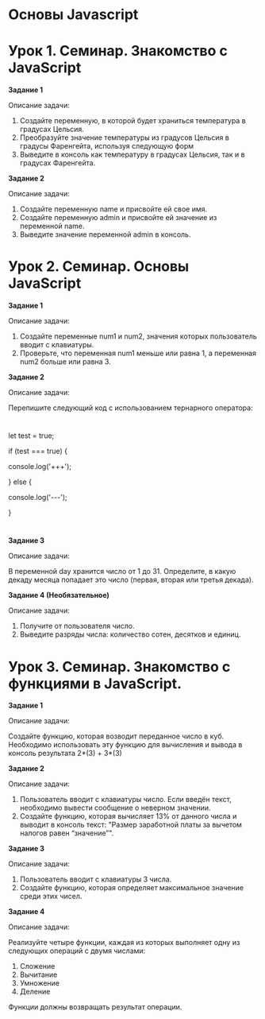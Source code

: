 # Основы Javascript #

# Урок 1. Семинар. Знакомство с JavaScript #

**Задание 1**

Описание задачи:
1. Создайте переменную, в которой будет храниться температура в градусах
Цельсия.
2. Преобразуйте значение температуры из градусов Цельсия в градусы
Фаренгейта, используя следующую форм
3. Выведите в консоль как температуру в градусах Цельсия, так и в градусах
Фаренгейта.

**Задание 2**

Описание задачи:
1. Создайте переменную name и присвойте ей свое имя.
2. Создайте переменную admin и присвойте ей значение из переменной name.
3. Выведите значение переменной admin в консоль.

# #

# Урок 2. Семинар. Основы JavaScript #


**Задание 1**

Описание задачи:
1. Создайте переменные num1 и num2, значения которых пользователь вводит с клавиатуры.
2. Проверьте, что переменная  num1 меньше или равна 1, а переменная num2 больше или равна 3.

**Задание 2**

Описание задачи:

Перепишите следующий код с использованием тернарного
оператора:
#
let test = true;

if (test === true) {

console.log('+++');

} else {

console.log('---');

} 
#

**Задание 3**

Описание задачи:

В переменной day хранится число от 1 до 31. Определите, в какую декаду месяца попадает это число (первая, вторая или третья декада).


**Задание 4 (Необязательное)**

Описание задачи:

1. Получите от пользователя число.
2. Выведите разряды числа: количество сотен, десятков и единиц.

# #

# Урок 3. Семинар. Знакомство с функциями в JavaScript. #

**Задание 1**

Описание задачи:

Создайте функцию, которая возводит переданное число в куб.
Необходимо использовать эту функцию для вычисления и вывода в консоль
результата 2*(3) + 3*(3)

**Задание 2**

Описание задачи:

1. Пользователь вводит с клавиатуры число. Если введён текст, необходимо
вывести сообщение о неверном значении.
2. Создайте функцию, которая вычисляет 13% от данного числа и выводит в
консоль текст:
"Размер заработной платы за вычетом налогов равен “значение”".

**Задание 3**

Описание задачи: 

1. Пользователь вводит с клавиатуры 3 числа. 
2. Создайте функцию, которая определяет максимальное значение среди этих чисел.

**Задание 4**

Описание задачи:

Реализуйте четыре функции, каждая из которых выполняет одну из
следующих операций с двумя числами:
1. Сложение
2. Вычитание
3. Умножение
4. Деление

Функции должны возвращать результат операции.







